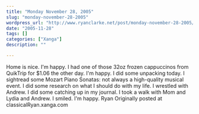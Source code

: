 ```yaml
---
title: "Monday November 28, 2005"
slug: "monday-november-28-2005"
wordpress_url: "http://www.ryanclarke.net/post/monday-november-28-2005/"
date: "2005-11-28"
tags: []
categories: ["Xanga"]
description: ""

---
```


Home is nice. I'm happy.
 I had one of those 32oz frozen cappuccinos from QuikTrip for \$1.06 the other day. I'm happy.
 I did some unpacking today. I sightread some Mozart Piano Sonatas: not always a high-quality musical event. I did some research on what I should do with my life. I wrestled with Andrew. I did some catching up in my journal. I took a walk with Mom and Lydia and Andrew. I smiled. I'm happy.
 Ryan
Originally posted at classicalRyan.xanga.com
